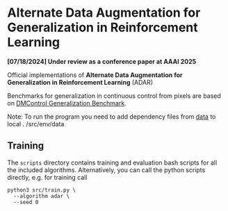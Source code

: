 # Alternate Data Augmentation for Generalization in Reinforcement Learning

**[07/18/2024] Under review as a conference paper at AAAI 2025**

Official implementations of 
**Alternate Data Augmentation for Generalization in Reinforcement Learning** (ADAR)

Benchmarks for generalization in continuous control from pixels are based on [DMControl Generalization Benchmark](https://github.com/nicklashansen/dmcontrol-generalization-benchmark).

Note: To run the program you need to add dependency files from [data](https://github.com/gemcollector/TLDA/tree/master/src/env/data) to local . /src/env/data
## Training 

The `scripts` directory contains training and evaluation bash scripts for all the included algorithms. Alternatively, you can call the python scripts directly, e.g. for training call

```
python3 src/train.py \
  --algorithm adar \
  --seed 0
```
